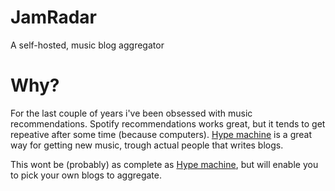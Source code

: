 # JamRadar

A self-hosted, music blog aggregator

# Why?

For the last couple of years i've been obsessed with music recommendations. Spotify recommendations
works great, but it tends to get repeative after some time (because computers). [Hype machine](https://hypem.com/)
is a great way for getting new music, trough actual people that writes blogs.

This wont be (probably) as complete as [Hype machine](https://hypem.com/), but will enable you to pick your own
blogs to aggregate.
